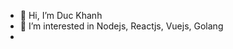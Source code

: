 - 👋 Hi, I’m Duc Khanh
- 👀 I’m interested in Nodejs, Reactjs, Vuejs, Golang
-  <!---🌱 I’m currently learning ...
- 💞️ I’m looking to collaborate on ...
- 📫 How to reach me ...--->


<!---
duckanh0712/duckanh712 is a ✨ special ✨ repository because its `README.md` (this file) appears on your GitHub profile.
You can click the Preview link to take a look at your changes.
--->
